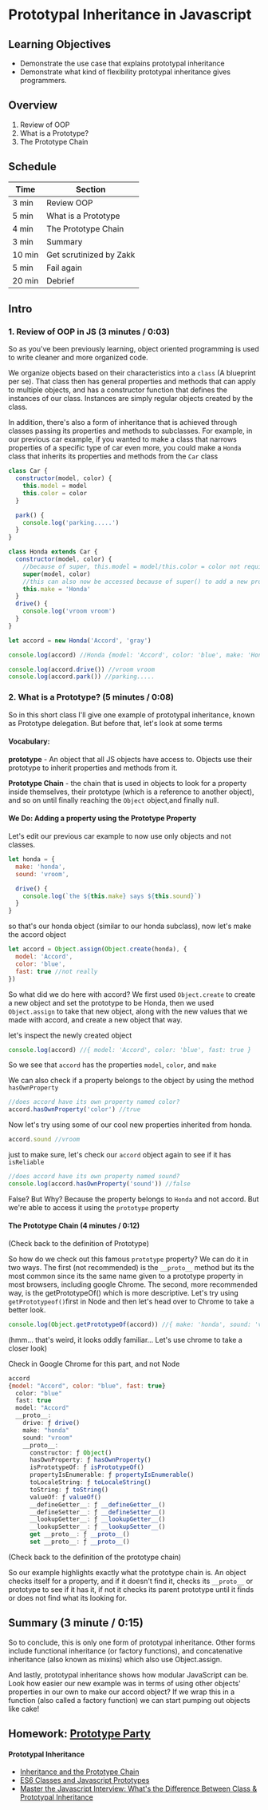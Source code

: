 # Prototypal Inheritance in Javascript

## Learning Objectives

- Demonstrate the use case that explains prototypal inheritance
- Demonstrate what kind of flexibility prototypal inheritance gives programmers.

## Overview

1. Review of OOP
2. What is a Prototype?
3. The Prototype Chain

## Schedule

| Time   | Section                 |
| ------ | ----------------------- |
| 3 min  | Review OOP              |
| 5 min  | What is a Prototype     |
| 4 min  | The Prototype Chain     |
| 3 min  | Summary                 |
| 10 min | Get scrutinized by Zakk |
| 5 min  | Fail again              |
| 20 min | Debrief                 |

## Intro

### 1. Review of OOP in JS (3 minutes / 0:03)

So as you've been previously learning, object oriented programming is used to write cleaner and more organized code.

We organize objects based on their characteristics into a `class` (A blueprint per se). That class then has general properties and methods that can apply to multiple objects, and has a constructor function that defines the instances of our class. Instances are simply regular objects created by the class.

In addition, there's also a form of inheritance that is achieved through classes passing its properties and methods to subclasses. For example, in our previous car example, if you wanted to make a class that narrows properties of a specific type of car even more, you could make a `Honda` class that inherits its properties and methods from the `Car` class

```js
class Car {
  constructor(model, color) {
    this.model = model
    this.color = color
  }

  park() {
    console.log('parking.....')
  }
}

class Honda extends Car {
  constructor(model, color) {
    //because of super, this.model = model/this.color = color not required anymore because already declared in the Car class
    super(model, color)
    //this can also now be accessed because of super() to add a new property called make that will be given to all Honda instances
    this.make = 'Honda'
  }
  drive() {
    console.log('vroom vroom')
  }
}

let accord = new Honda('Accord', 'gray')

console.log(accord) //Honda {model: 'Accord', color: 'blue', make: 'Honda'}

console.log(accord.drive()) //vroom vroom
console.log(accord.park()) //parking.....
```

### 2. What is a Prototype? (5 minutes / 0:08)

So in this short class I'll give one example of prototypal inheritance, known as Prototype delegation. But before that, let's look at some terms

#### Vocabulary:

**prototype** - An object that all JS objects have access to. Objects use their prototype to inherit properties and methods from it.

**Prototype Chain** - the chain that is used in objects to look for a property inside themselves, their prototype (which is a reference to another object), and so on until finally reaching the `Object` object,and finally null.

#### We Do: Adding a property using the Prototype Property

Let's edit our previous car example to now use only objects and not classes.

```js
let honda = {
  make: 'honda',
  sound: 'vroom',

  drive() {
    console.log(`the ${this.make} says ${this.sound}`)
  }
}
```

so that's our honda object (similar to our honda subclass), now let's make the accord object

```js
let accord = Object.assign(Object.create(honda), {
  model: 'Accord',
  color: 'blue',
  fast: true //not really
})
```

So what did we do here with accord? We first used `Object.create` to create a new object and set the prototype to be Honda, then we used `Object.assign` to take that new object, along with the new values that we made with accord, and create a new object that way.

let's inspect the newly created object

```js
console.log(accord) //{ model: 'Accord', color: 'blue', fast: true }
```

So we see that `accord` has the properties `model`, `color`, and `make`

We can also check if a property belongs to the object by using the method `hasOwnProperty`

```js
//does accord have its own property named color?
accord.hasOwnProperty('color') //true
```

Now let's try using some of our cool new properties inherited from honda.

```js
accord.sound //vroom
```

just to make sure, let's check our `accord` object again to see if it has `isReliable`

```js
//does accord have its own property named sound?
console.log(accord.hasOwnProperty('sound')) //false
```

False? But Why? Because the property belongs to `Honda` and not accord. But we're able to access it using the `prototype` property

#### The Prototype Chain (4 minutes / 0:12)

(Check back to the definition of Prototype)

So how do we check out this famous `prototype` property? We can do it in two ways. The first (not recommended) is the `__proto__` method but its the most common since its the same name given to a prototype property in most browsers, including google Chrome. The second, more recommended way, is the getPrototypeOf() which is more descriptive. Let's try using `getPrototypeof()`first in Node and then let's head over to Chrome to take a better look.

```js
console.log(Object.getPrototypeOf(accord)) //{ make: 'honda', sound: 'vroom', drive: [Function: drive]}
```

(hmm... that's weird, it looks oddly familiar... Let's use chrome to take a closer look)

Check in Google Chrome for this part, and not Node

```js
accord
{model: "Accord", color: "blue", fast: true}
  color: "blue"
  fast: true
  model: "Accord"
  __proto__:
    drive: ƒ drive()
    make: "honda"
    sound: "vroom"
    __proto__:
      constructor: ƒ Object()
      hasOwnProperty: ƒ hasOwnProperty()
      isPrototypeOf: ƒ isPrototypeOf()
      propertyIsEnumerable: ƒ propertyIsEnumerable()
      toLocaleString: ƒ toLocaleString()
      toString: ƒ toString()
      valueOf: ƒ valueOf()
      __defineGetter__: ƒ __defineGetter__()
      __defineSetter__: ƒ __defineSetter__()
      __lookupGetter__: ƒ __lookupGetter__()
      __lookupSetter__: ƒ __lookupSetter__()
      get __proto__: ƒ __proto__()
      set __proto__: ƒ __proto__()
```

(Check back to the definition of the prototype chain)

So our example highlights exactly what the prototype chain is. An object checks itself for a property, and if it doesn't find it, checks its `__proto__` or prototype to see if it has it, if not it checks its parent prototype until it finds or does not find what its looking for.

## Summary (3 minute / 0:15)

So to conclude, this is only one form of prototypal inheritance. Other forms include functional inheritance (or factory functions), and concatenative inheritance (also known as mixins) which also use Object.assign.

And lastly, prototypal inheritance shows how modular JavaScript can be. Look how easier our new example was in terms of using other objects' properties in our own to make our accord object? If we wrap this in a function (also called a factory function) we can start pumping out objects like cake!

## Homework: [Prototype Party](https://git.generalassemb.ly/ga-wdi-exercises/)

#### Prototypal Inheritance

- [Inheritance and the Prototype Chain](https://developer.mozilla.org/en-US/docs/Web/JavaScript/Inheritance_and_the_prototype_chain)
- [ES6 Classes and Javascript Prototypes](https://reinteractive.com/posts/235-es6-classes-and-javascript-prototypes)
- [Master the Javascript Interview: What's the Difference Between Class & Prototypal Inheritance](https://medium.com/javascript-scene/master-the-javascript-interview-what-s-the-difference-between-class-prototypal-inheritance-e4cd0a7562e9#.uzl8ohf8c)

```

```
